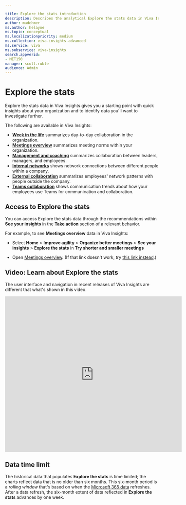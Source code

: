 ```yaml
---

title: Explore the stats introduction
description: Describes the analytical Explore the stats data in Viva Insights
author: madehmer
ms.author: helayne
ms.topic: conceptual
ms.localizationpriority: medium 
ms.collection: viva-insights-advanced 
ms.service: viva 
ms.subservice: viva-insights 
search.appverid: 
- MET150 
manager: scott.ruble
audience: Admin
---
```


# Explore the stats

Explore the stats data in Viva Insights gives you a starting point with quick insights about your organization and to identify data you'll want to investigate further.

The following are available in Viva Insights:

* [**Week in the life**](/viva/insights/use/explore-metrics-week-life?toc=/viva/insights/use/toc.json&bc=/viva/insights/breadcrumb/toc.json) summarizes day-to-day collaboration in the organization.
* [**Meetings overview**](/viva/insights/use/explore-metrics-meetings-overview?toc=/viva/insights/use/toc.json&bc=/viva/insights/breadcrumb/toc.json) summarizes meeting norms within your organization.
* [**Management and coaching**](/viva/insights/use/explore-metrics-management-and-coaching?toc=/viva/insights/use/toc.json&bc=/viva/insights/breadcrumb/toc.json) summarizes collaboration between leaders, managers, and employees.
* [**Internal networks**](/viva/insights/use/explore-metrics-internal-networks?toc=/viva/insights/use/toc.json&bc=/viva/insights/breadcrumb/toc.json) shows network connections between different people within a company.
* [**External collaboration**](/viva/insights/use/explore-metrics-external-collaboration?toc=/viva/insights/use/toc.json&bc=/viva/insights/breadcrumb/toc.json) summarizes employees' network patterns with people outside the company.
* [**Teams collaboration**](/viva/insights/use/explore-metrics-teams?toc=/viva/insights/use/toc.json&bc=/viva/insights/breadcrumb/toc.json) shows communication trends about how your employees use Teams for communication and collaboration.

## Access to Explore the stats

You can access Explore the stats data through the recommendations within **See your insights** in the [**Take action**](insights.md#take-action) section of a relevant behavior.

For example, to see **Meetings overview** data in Viva Insights:

* Select **Home** > **Improve agility** > **Organize better meetings** > **See your insights** > **Explore the stats** in **Try shorter and smaller meetings**

* Open [Meetings overview](https://workplaceanalytics.office.com/en-us/Home/Agility/MeetingsOverview). (If that link doesn't work, try [this link instead](https://workplaceanalytics-eu.office.com/en-us/Home/Agility/MeetingsOverview).)

## Video: Learn about Explore the stats

<!-- FOR THIS VIDEO LINK, VERIFY THE EMBED/SCREEN SETTINGS. 
WE USE THE FOLLOWING ONES IN OTHER PLACES: 
<iframe allowfullscreen="" mozallowfullscreen="" webkitallowfullscreen=""></iframe>-->
The user interface and navigation in recent releases of Viva Insights are different that what's shown in this video.

<iframe width="580" height="512" src="https://player.vimeo.com/video/434890563" frameborder="0" allow="autoplay; fullscreen" allowfullscreen></iframe>

## Data time limit

The historical data that populates **Explore the stats** is time limited; the charts reflect data that is no older than six months. This six-month period is a _rolling window_ that's based on when the [Microsoft 365 data](/viva/insights/use/office-365-data?toc=/viva/insights/use/toc.json&bc=/viva/insights/breadcrumb/toc.json) refreshes. After a data refresh, the six-month extent of data reflected in **Explore the stats** advances by one week.
